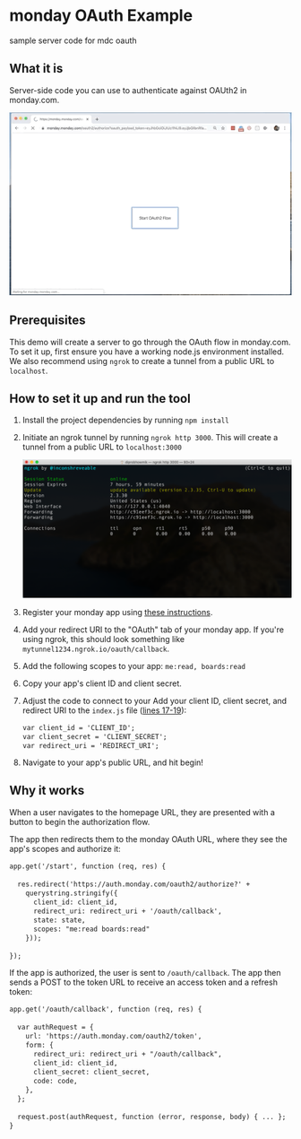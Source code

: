 # monday OAuth Example
sample server code for mdc oauth

## What it is

Server-side code you can use to authenticate against OAUth2 in monday.com.

![App preview](/assets/oauth_preview.gif)


## Prerequisites

This demo will create a server to go through the OAuth flow in monday.com. To set it up, first ensure you have a working node.js environment installed. We also recommend using `ngrok` to create a tunnel from a public URL to `localhost`.



## How to set it up and run the tool

1. Install the project dependencies by running `npm install`

2. Initiate an ngrok tunnel by running `ngrok http 3000`. This will create a tunnel from a public URL to `localhost:3000`

   ![ngrok screenshot](/assets/ngrok_screenshot.png)

3. Register your monday app using [these instructions](https://gist.github.com/yuhgto/24c0e08fe11fddedf1c9b3b12a514dcf).

  4. Add your redirect URI to the "OAuth" tab of your monday app. If you're using ngrok, this should look something like `mytunnel1234.ngrok.io/oauth/callback`.

  5. Add the following scopes to your app: `me:read, boards:read`
    
  6. Copy your app's client ID and client secret. 

7. Adjust the code to connect to your Add your client ID, client secret, and redirect URI to the `index.js` file ([lines 17-19](https://github.com/yuhgto/monday-oauth-example/blob/a9fd534885143ebc728025f3be34dbac65be18d4/index.js#L17-L19)):
    ```
    var client_id = 'CLIENT_ID';
    var client_secret = 'CLIENT_SECRET';
    var redirect_uri = 'REDIRECT_URI';
    ```

8. Navigate to your app's public URL, and hit begin!

## Why it works

When a user navigates to the homepage URL, they are presented with a button to begin the authorization flow.

The app then redirects them to the monday OAuth URL, where they see the app's scopes and authorize it:
```
app.get('/start', function (req, res) {

  res.redirect('https://auth.monday.com/oauth2/authorize?' +
    querystring.stringify({
      client_id: client_id,
      redirect_uri: redirect_uri + '/oauth/callback',
      state: state,
      scopes: "me:read boards:read"
    }));

});
```

If the app is authorized, the user is sent to `/oauth/callback`. The app then sends a POST to the token URL to receive an access token and a refresh token:

```
app.get('/oauth/callback', function (req, res) {

  var authRequest = {
    url: 'https://auth.monday.com/oauth2/token',
    form: {
      redirect_uri: redirect_uri + "/oauth/callback",
      client_id: client_id,
      client_secret: client_secret,
      code: code,
    },
  };

  request.post(authRequest, function (error, response, body) { ... };
}
  ```
